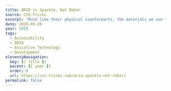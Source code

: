 ```yaml
---
title: ARIA is Spackle, Not Rebar
source: CSS-Tricks
excerpt: "Much like their physical counterparts, the materials we use to build websites have purpose. To use them without understanding their strengths and limitations is irresponsible"
date: 2019-05-20
year: 2019
tags:
  - Accessibility
  - ARIA
  - Assistive Technology
  - Development
eleventyNavigation:
  key: {{ title }}
  parent: {{ year }}
  order: 8
  url: https://css-tricks.com/aria-spackle-not-rebar/
permalink: false
---
```

